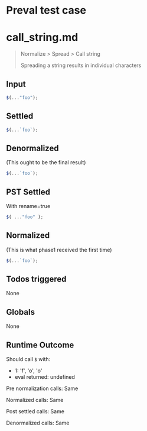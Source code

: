# Preval test case

# call_string.md

> Normalize > Spread > Call string
>
> Spreading a string results in individual characters

## Input

`````js filename=intro
$(..."foo");
`````


## Settled


`````js filename=intro
$(...`foo`);
`````


## Denormalized
(This ought to be the final result)

`````js filename=intro
$(...`foo`);
`````


## PST Settled
With rename=true

`````js filename=intro
$( ..."foo" );
`````


## Normalized
(This is what phase1 received the first time)

`````js filename=intro
$(...`foo`);
`````


## Todos triggered


None


## Globals


None


## Runtime Outcome


Should call `$` with:
 - 1: 'f', 'o', 'o'
 - eval returned: undefined

Pre normalization calls: Same

Normalized calls: Same

Post settled calls: Same

Denormalized calls: Same
